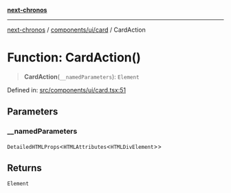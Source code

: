 [**next-chronos**](../../../../README.md)

***

[next-chronos](../../../../README.md) / [components/ui/card](../README.md) / CardAction

# Function: CardAction()

> **CardAction**(`__namedParameters`): `Element`

Defined in: [src/components/ui/card.tsx:51](https://github.com/Bababum95/next-chronos/blob/41860730c8dd12c16699269e1eee86402c8d1a9f/src/components/ui/card.tsx#L51)

## Parameters

### \_\_namedParameters

`DetailedHTMLProps`\<`HTMLAttributes`\<`HTMLDivElement`\>\>

## Returns

`Element`
